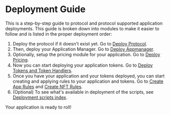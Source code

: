 # Deployment Guide

This is a step-by-step guide to protocol and protocol supported application deployments. This guide is broken down into modules to make it easier to follow and is listed in the proper deployment order:

1. Deploy the protocol if it doesn't exist yet. Go to [Deploy Protocol](DEPLOY-PROTOCOL.md).
2. Then, deploy your Application Manager. Go to [Deploy Appmanager](DEPLOY-APPMANAGER.md).
3. Optionally, setup the pricing module for your application. Go to [Deploy Pricing](DEPLOY-PRICING.md).
4. Now you can start deploying your application tokens. Go to [Deploy Tokens and Token Handlers](./DEPLOY-TOKENS-AND-TOKEN-HANDLERS.md).
5. Once you have your application and your tokens deployed, you can start creating and applying rules to your application and tokens. Go to [Create App Rules](CREATE-APP-RULES.md) and [Create NFT Rules](CREATE-NFT-RULES.md).
6. (Optional) To see what's available in deployment of the scripts, see [Deployment scripts index](./DEPLOYMENT-SCRIPTS.md).

Your application is ready to roll!